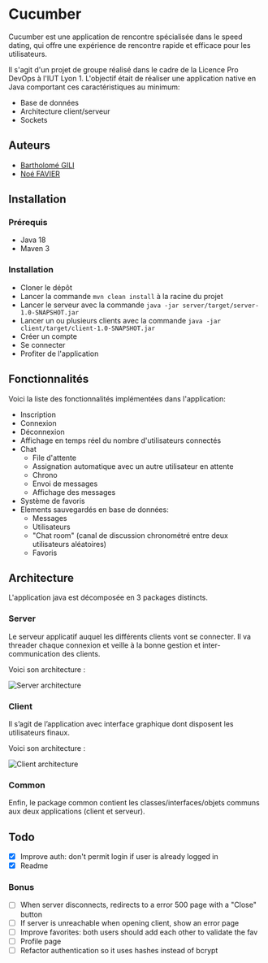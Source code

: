 # Cucumber

Cucumber est une application de rencontre spécialisée dans le speed dating, qui offre une expérience de rencontre rapide et efficace pour les utilisateurs.

Il s'agit d'un projet de groupe réalisé dans le cadre de la Licence Pro DevOps à l'IUT Lyon 1. L'objectif était de réaliser une application native en Java comportant ces caractéristiques au minimum:
- Base de données
- Architecture client/serveur
- Sockets

## Auteurs

- [Bartholomé GILI](mailto:dev.bartho@gmail.com)
- [Noé FAVIER](mailto:noe.favier@etu.univ-lyon1.fr)

## Installation

### Prérequis

- Java 18
- Maven 3

### Installation

- Cloner le dépôt
- Lancer la commande `mvn clean install` à la racine du projet
- Lancer le serveur avec la commande `java -jar server/target/server-1.0-SNAPSHOT.jar`
- Lancer un ou plusieurs clients avec la commande `java -jar client/target/client-1.0-SNAPSHOT.jar`
- Créer un compte
- Se connecter
- Profiter de l'application

## Fonctionnalités

Voici la liste des fonctionnalités implémentées dans l'application:

- Inscription
- Connexion
- Déconnexion
- Affichage en temps réel du nombre d'utilisateurs connectés
- Chat
  - File d'attente
  - Assignation automatique avec un autre utilisateur en attente
  - Chrono
  - Envoi de messages
  - Affichage des messages
- Système de favoris
- Elements sauvegardés en base de données:
  - Messages
  - Utilisateurs
  - "Chat room" (canal de discussion chronométré entre deux utilisateurs aléatoires)
  - Favoris

## Architecture

L'application java est décomposée en 3 packages distincts.

### Server

Le serveur applicatif auquel les différents clients vont se connecter. Il va threader chaque connexion et veille à la bonne gestion et inter-communication des clients.

Voici son architecture :

![Server architecture](https://i.imgur.com/Dg93Wc3.png)

### Client

Il s’agit de l’application avec interface graphique dont disposent les utilisateurs finaux.

Voici son architecture :

![Client architecture](https://i.imgur.com/5Kp2gCd.png)

### Common

Enfin, le package common contient les classes/interfaces/objets communs aux deux
applications (client et serveur).


## Todo
- [x] Improve auth: don't permit login if user is already logged in
- [x] Readme

### Bonus
- [ ] When server disconnects, redirects to a error 500 page with a "Close" button
- [ ] If server is unreachable when opening client, show an error page
- [ ] Improve favorites: both users should add each other to validate the fav
- [ ] Profile page
- [ ] Refactor authentication so it uses hashes instead of bcrypt
